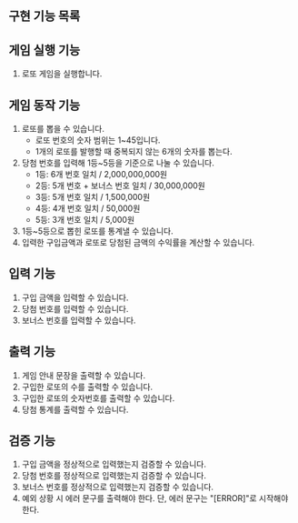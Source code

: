 ## 구현 기능 목록

## 게임 실행 기능
1. 로또 게임을 실행합니다.

## 게임 동작 기능
1. 로또를 뽑을 수 있습니다.
    - 로또 번호의 숫자 범위는 1~45입니다.
    - 1개의 로또를 발행할 때 중복되지 않는 6개의 숫자를 뽑는다.
2. 당첨 번호를 입력해 1등~5등을 기준으로 나눌 수 있습니다.
    - 1등: 6개 번호 일치 / 2,000,000,000원
    - 2등: 5개 번호 + 보너스 번호 일치 / 30,000,000원
    - 3등: 5개 번호 일치 / 1,500,000원
    - 4등: 4개 번호 일치 / 50,000원
    - 5등: 3개 번호 일치 / 5,000원
3. 1등~5등으로 뽑힌 로또를 통계낼 수 있습니다.
4. 입력한 구입금액과 로또로 당첨된 금액의 수익률을 계산할 수 있습니다.

## 입력 기능
1. 구입 금액을 입력할 수 있습니다.
2. 당첨 번호를 입력할 수 있습니다.
3. 보너스 번호를 입력할 수 있습니다.

## 출력 기능
1. 게임 안내 문장을 출력할 수 있습니다.
2. 구입한 로또의 수를 출력할 수 있습니다.
3. 구입한 로또의 숫자번호를 출력할 수 있습니다.
4. 당첨 통계를 출력할 수 있습니다.


## 검증 기능
1. 구입 금액을 정상적으로 입력했는지 검증할 수 있습니다.
2. 당첨 번호를 정상적으로 입력했는지 검증할 수 있습니다.
3. 보너스 번호를 정상적으로 입력했는지 검증할 수 있습니다.
4. 예외 상황 시 에러 문구를 출력해야 한다. 단, 에러 문구는 "[ERROR]"로 시작해야 한다.